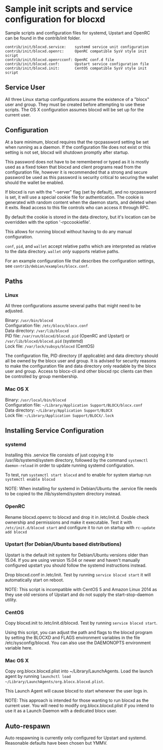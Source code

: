 Sample init scripts and service configuration for blocxd
==========================================================

Sample scripts and configuration files for systemd, Upstart and OpenRC
can be found in the contrib/init folder.

    contrib/init/blocxd.service:    systemd service unit configuration
    contrib/init/blocxd.openrc:     OpenRC compatible SysV style init script
    contrib/init/blocxd.openrcconf: OpenRC conf.d file
    contrib/init/blocxd.conf:       Upstart service configuration file
    contrib/init/blocxd.init:       CentOS compatible SysV style init script

Service User
---------------------------------

All three Linux startup configurations assume the existence of a "blocx" user
and group.  They must be created before attempting to use these scripts.
The OS X configuration assumes blocxd will be set up for the current user.

Configuration
---------------------------------

At a bare minimum, blocxd requires that the rpcpassword setting be set
when running as a daemon.  If the configuration file does not exist or this
setting is not set, blocxd will shutdown promptly after startup.

This password does not have to be remembered or typed as it is mostly used
as a fixed token that blocxd and client programs read from the configuration
file, however it is recommended that a strong and secure password be used
as this password is security critical to securing the wallet should the
wallet be enabled.

If blocxd is run with the "-server" flag (set by default), and no rpcpassword is set,
it will use a special cookie file for authentication. The cookie is generated with random
content when the daemon starts, and deleted when it exits. Read access to this file
controls who can access it through RPC.

By default the cookie is stored in the data directory, but it's location can be overridden
with the option '-rpccookiefile'.

This allows for running blocxd without having to do any manual configuration.

`conf`, `pid`, and `wallet` accept relative paths which are interpreted as
relative to the data directory. `wallet` *only* supports relative paths.

For an example configuration file that describes the configuration settings,
see `contrib/debian/examples/blocx.conf`.

Paths
---------------------------------

### Linux

All three configurations assume several paths that might need to be adjusted.

Binary:              `/usr/bin/blocxd`  
Configuration file:  `/etc/blocx/blocx.conf`  
Data directory:      `/var/lib/blocxd`  
PID file:            `/var/run/blocxd/blocxd.pid` (OpenRC and Upstart) or `/var/lib/blocxd/blocxd.pid` (systemd)  
Lock file:           `/var/lock/subsys/blocxd` (CentOS)  

The configuration file, PID directory (if applicable) and data directory
should all be owned by the blocx user and group.  It is advised for security
reasons to make the configuration file and data directory only readable by the
blocx user and group.  Access to blocx-cli and other blocxd rpc clients
can then be controlled by group membership.

### Mac OS X

Binary:              `/usr/local/bin/blocxd`  
Configuration file:  `~/Library/Application Support/BLOCX/blocx.conf`  
Data directory:      `~/Library/Application Support/BLOCX`  
Lock file:           `~/Library/Application Support/BLOCX/.lock`  

Installing Service Configuration
-----------------------------------

### systemd

Installing this .service file consists of just copying it to
/usr/lib/systemd/system directory, followed by the command
`systemctl daemon-reload` in order to update running systemd configuration.

To test, run `systemctl start blocxd` and to enable for system startup run
`systemctl enable blocxd`

NOTE: When installing for systemd in Debian/Ubuntu the .service file needs to be copied to the /lib/systemd/system directory instead.

### OpenRC

Rename blocxd.openrc to blocxd and drop it in /etc/init.d.  Double
check ownership and permissions and make it executable.  Test it with
`/etc/init.d/blocxd start` and configure it to run on startup with
`rc-update add blocxd`

### Upstart (for Debian/Ubuntu based distributions)

Upstart is the default init system for Debian/Ubuntu versions older than 15.04. If you are using version 15.04 or newer and haven't manually configured upstart you should follow the systemd instructions instead.

Drop blocxd.conf in /etc/init.  Test by running `service blocxd start`
it will automatically start on reboot.

NOTE: This script is incompatible with CentOS 5 and Amazon Linux 2014 as they
use old versions of Upstart and do not supply the start-stop-daemon utility.

### CentOS

Copy blocxd.init to /etc/init.d/blocxd. Test by running `service blocxd start`.

Using this script, you can adjust the path and flags to the blocxd program by
setting the BLOCXD and FLAGS environment variables in the file
/etc/sysconfig/blocxd. You can also use the DAEMONOPTS environment variable here.

### Mac OS X

Copy org.blocx.blocxd.plist into ~/Library/LaunchAgents. Load the launch agent by
running `launchctl load ~/Library/LaunchAgents/org.blocx.blocxd.plist`.

This Launch Agent will cause blocxd to start whenever the user logs in.

NOTE: This approach is intended for those wanting to run blocxd as the current user.
You will need to modify org.blocx.blocxd.plist if you intend to use it as a
Launch Daemon with a dedicated blocx user.

Auto-respawn
-----------------------------------

Auto respawning is currently only configured for Upstart and systemd.
Reasonable defaults have been chosen but YMMV.
